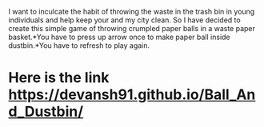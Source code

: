 I want to inculcate the habit of throwing the waste in the trash bin in young individuals and help keep your and my city clean. So I have decided to create this simple game of throwing crumpled paper balls in a waste paper basket.*You have to press up arrow once to make paper ball inside dustbin.*You have to refresh to play again.

# Here is the link https://devansh91.github.io/Ball_And_Dustbin/
